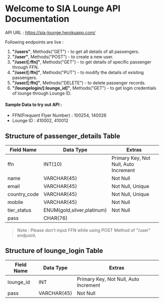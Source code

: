 # Welcome to SIA Lounge API Documentation

API URL : https://sia-lounge.herokuapp.com/

Following endpoints are live : 

1. **"/users"**, Methods("GET") - to get all details of all passengers.
2. **"/user"**, Methods("POST") -  to create a new user.
3. **"/user/[:ffn]"**, Methods("GET") - to get details of specific passenger through FFN.
4. **"/user/[:ffn]"**, Methods("PUT") - to modify the details of existing passengers.
5. **"/user/[:ffn]"**, Methods("DELETE") - to delete passenger records.
6. **"/loungelogin/[:lounge_id]"**, Methods("GET") - to get login credentials of lounge through Lounge ID.

#### Sample Data to try out API : 

* FFN(Frequent Flyer Number) : 100254, 140026
* Lounge ID : 410002, 410012

## Structure of passenger_details Table

| Field Name   |  Data Type                          |  Extras                                |
| ------------ | -------------                       | -------------------------------------- |            
| ffn          |  INT(10)                            | Primary Key, Not Null, Auto Increment  |
| name         |  VARCHAR(45)                        | Not Null                               |
| email        |  VARCHAR(45)                        | Not Null, Unique                       |
| country_code |  VARCHAR(45)                        | Not Null, Unique                       |
| mobile       |  VARCHAR(45)                        | Not Null                               |
| tier_status  |  ENUM(gold,silver,platinum)         | Not Null                               |
| pass         |  CHAR(76)                           |                                        |

> Note : Please don't input FFN while using POST Method of "/user" endpoint. 

## Structure of lounge_login Table

| Field Name   |  Data Type                          |  Extras                                |
| ------------ | -------------                       | -------------------------------------- |            
| lounge_id    |  INT                                | Primary Key, Not Null, Auto Increment  |
| pass         |  VARCHAR(45)                        | Not Null                               |
